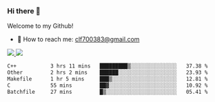 ### Hi there 👋

<!--
**clingfei/clingfei** is a ✨ _special_ ✨ repository because its `README.md` (this file) appears on your GitHub profile.

Here are some ideas to get you started:

- 🔭 I’m currently working on ...
- 🌱 I’m currently learning ...
- 👯 I’m looking to collaborate on ...
- 🤔 I’m looking for help with ...
- 💬 Ask me about ...
- 📫 How to reach me: ...
- 😄 Pronouns: ...
- ⚡ Fun fact: ...
-->
Welcome to my Github!
- 📧 How to reach me: clf700383@gmail.com

<a href="https://github.com/anuraghazra/github-readme-stats">
  <img src="https://github-readme-stats.vercel.app/api?username=clingfei&count_private=true&show_icons=true&include_all_commits=true&line_height=21&hide_border=true&repo=github-readme-stats" />
</a>
<a href="https://github.com/anuraghazra/convoychat">
  <img src="https://github-readme-stats.vercel.app/api/top-langs/?username=clingfei&hide=Tcl,Perl,Makefile,CSS,HTML,Yacc,Lex,Verilog&langs_count=6&layout=compact&hide_border=true&repo=convoychat" />
</a>

<!--START_SECTION:waka-->

```txt
C++           3 hrs 11 mins   █████████▒░░░░░░░░░░░░░░░   37.38 %
Other         2 hrs 2 mins    ██████░░░░░░░░░░░░░░░░░░░   23.93 %
Makefile      1 hr 5 mins     ███▒░░░░░░░░░░░░░░░░░░░░░   12.81 %
C             55 mins         ██▓░░░░░░░░░░░░░░░░░░░░░░   10.92 %
Batchfile     27 mins         █▒░░░░░░░░░░░░░░░░░░░░░░░   05.41 %
```

<!--END_SECTION:waka-->
